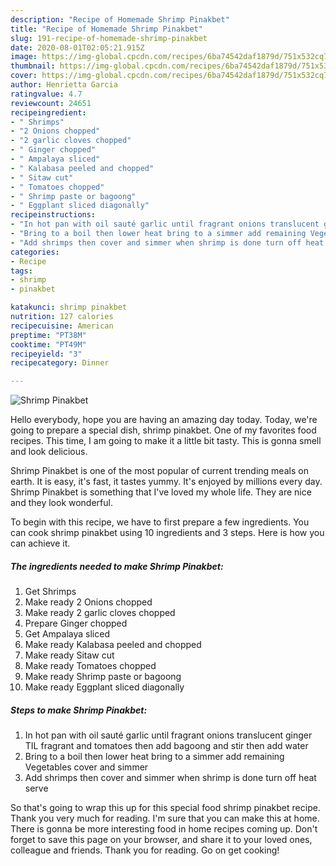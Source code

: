 ```yaml
---
description: "Recipe of Homemade Shrimp Pinakbet"
title: "Recipe of Homemade Shrimp Pinakbet"
slug: 191-recipe-of-homemade-shrimp-pinakbet
date: 2020-08-01T02:05:21.915Z
image: https://img-global.cpcdn.com/recipes/6ba74542daf1879d/751x532cq70/shrimp-pinakbet-recipe-main-photo.jpg
thumbnail: https://img-global.cpcdn.com/recipes/6ba74542daf1879d/751x532cq70/shrimp-pinakbet-recipe-main-photo.jpg
cover: https://img-global.cpcdn.com/recipes/6ba74542daf1879d/751x532cq70/shrimp-pinakbet-recipe-main-photo.jpg
author: Henrietta Garcia
ratingvalue: 4.7
reviewcount: 24651
recipeingredient:
- " Shrimps"
- "2 Onions chopped"
- "2 garlic cloves chopped"
- " Ginger chopped"
- " Ampalaya sliced"
- " Kalabasa peeled and chopped"
- " Sitaw cut"
- " Tomatoes chopped"
- " Shrimp paste or bagoong"
- " Eggplant sliced diagonally"
recipeinstructions:
- "In hot pan with oil sauté garlic until fragrant onions translucent ginger TIL fragrant and tomatoes then add bagoong and stir then add water"
- "Bring to a boil then lower heat bring to a simmer add remaining Vegetables cover and simmer"
- "Add shrimps then cover and simmer when shrimp is done turn off heat serve"
categories:
- Recipe
tags:
- shrimp
- pinakbet

katakunci: shrimp pinakbet 
nutrition: 127 calories
recipecuisine: American
preptime: "PT38M"
cooktime: "PT49M"
recipeyield: "3"
recipecategory: Dinner

---
```



![Shrimp Pinakbet](https://img-global.cpcdn.com/recipes/6ba74542daf1879d/751x532cq70/shrimp-pinakbet-recipe-main-photo.jpg)

Hello everybody, hope you are having an amazing day today. Today, we're going to prepare a special dish, shrimp pinakbet. One of my favorites food recipes. This time, I am going to make it a little bit tasty. This is gonna smell and look delicious.

Shrimp Pinakbet is one of the most popular of current trending meals on earth. It is easy, it's fast, it tastes yummy. It's enjoyed by millions every day. Shrimp Pinakbet is something that I've loved my whole life. They are nice and they look wonderful.




To begin with this recipe, we have to first prepare a few ingredients. You can cook shrimp pinakbet using 10 ingredients and 3 steps. Here is how you can achieve it.

<!--inarticleads1-->

##### The ingredients needed to make Shrimp Pinakbet:

1. Get  Shrimps
1. Make ready 2 Onions chopped
1. Make ready 2 garlic cloves chopped
1. Prepare  Ginger chopped
1. Get  Ampalaya sliced
1. Make ready  Kalabasa peeled and chopped
1. Make ready  Sitaw cut
1. Make ready  Tomatoes chopped
1. Make ready  Shrimp paste or bagoong
1. Make ready  Eggplant sliced diagonally




<!--inarticleads2-->

##### Steps to make Shrimp Pinakbet:

1. In hot pan with oil sauté garlic until fragrant onions translucent ginger TIL fragrant and tomatoes then add bagoong and stir then add water
1. Bring to a boil then lower heat bring to a simmer add remaining Vegetables cover and simmer
1. Add shrimps then cover and simmer when shrimp is done turn off heat serve




So that's going to wrap this up for this special food shrimp pinakbet recipe. Thank you very much for reading. I'm sure that you can make this at home. There is gonna be more interesting food in home recipes coming up. Don't forget to save this page on your browser, and share it to your loved ones, colleague and friends. Thank you for reading. Go on get cooking!
